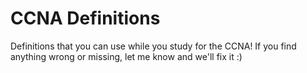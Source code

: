 # CCNA Definitions
Definitions that you can use while you study for the CCNA! If you find anything wrong or missing, let me know and we'll fix it :)
